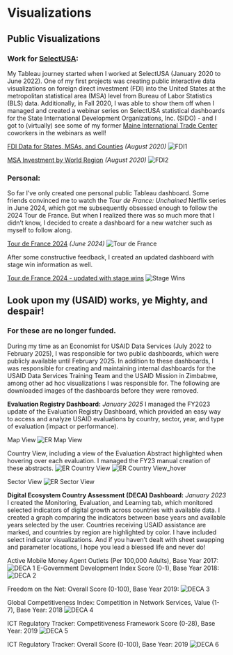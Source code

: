 Visualizations
================

## Public Visualizations

### Work for [SelectUSA](https://www.trade.gov/selectusa):

My Tableau journey started when I worked at SelectUSA (January 2020 to
June 2022). One of my first projects was creating public interactive
data visualizations on foreign direct investment (FDI) into the United
States at the metropolitan statistical area (MSA) level from Bureau of
Labor Statistics (BLS) data. Additionally, in Fall 2020, I was able to
show them off when I managed and created a webinar series on SelectUSA
statistical dashboards for the State International Development
Organizations, Inc. (SIDO) - and I got to (virtually) see some of my
former [Maine International Trade Center](https://www.mitc.com/)
coworkers in the webinars as well!

[FDI Data for States, MSAs, and
Counties](https://www.trade.gov/data-visualization/fdi-data-states-msas-and-counties)
*(August 2020)* ![FDI1](FDI1.png)

[MSA Investment by World
Region](https://www.trade.gov/data-visualization/msa-investment-world-region)
*(August 2020)* ![FDI2](FDI2.png)

### Personal:

So far I’ve only created one personal public Tableau dashboard. Some
friends convinced me to watch the *Tour de France: Unchained* Netflix
series in June 2024, which got me subsequently obsessed enough to follow
the 2024 Tour de France. But when I realized there was so much more that
I didn’t know, I decided to create a dashboard for a new watcher such as
myself to follow along.

[Tour de France
2024](https://public.tableau.com/app/profile/sarah.cole2864/viz/TourdeFrance2024/TourdeFrance)
*(June 2024)* ![Tour de France](Tour%20de%20France.png)

After some constructive feedback, I created an updated dashboard with
stage win information as well.

[Tour de France 2024 - updated with stage
wins](https://public.tableau.com/app/profile/sarah.cole2864/viz/TourdeFrance2024-UpdatedwithStageWins/TourdeFrance)
![Stage Wins](Tour%20de%20France%202.png)

## Look upon my (USAID) works, ye Mighty, and despair!

### For these are no longer funded.

During my time as an Economist for USAID Data Services (July 2022 to
February 2025), I was responsible for two public dashboards, which were
publicly available until February 2025. In addition to these dashboards,
I was responsible for creating and maintaining internal dashboards for
the USAID Data Services Training Team and the USAID Mission in Zimbabwe,
among other ad hoc visualizations I was responsible for. The following
are downloaded images of the dashboards before they were removed.

**Evaluation Registry Dashboard:** *January 2025* I managed the FY2023
update of the Evaluation Registry Dashboard, which provided an easy way
to access and analyze USAID evaluations by country, sector, year, and
type of evaluation (impact or performance).

Map View ![ER Map View](ER%20Map%20View.png)

Country View, including a view of the Evaluation Abstract highlighted
when hovering over each evaluation. I managed the FY23 manual creation
of these abstracts. ![ER Country View](ER%20Country%20View.png) ![ER
Country View_hover](ER%20Country%20View_hover.png)

Sector View ![ER Sector View](ER%20Sector%20View.png)

**Digital Ecosystem Country Assessment (DECA) Dashboard:** *January
2023* I created the Monitoring, Evaluation, and Learning tab, which
monitored selected indicators of digital growth across countries with
available data. I created a graph comparing the indicators between base
years and available years selected by the user. Countries receiving
USAID assistance are marked, and countries by region are highlighted by
color. I have included select indicator visualizations. And if you
haven’t dealt with sheet swapping and parameter locations, I hope you
lead a blessed life and never do!

Active Mobile Money Agent Outlets (Per 100,000 Adults), Base Year 2017:
![DECA 1](DECA%201.png) E-Government Development Index Score (0-1), Base
Year 2018: ![DECA 2](DECA%202.png)

Freedom on the Net: Overall Score (0-100), Base Year 2019: ![DECA
3](DECA%203.png)

Global Competitiveness Index: Competition in Network Services, Value
(1-7), Base Year: 2018 ![DECA 4](DECA%204.png)

ICT Regulatory Tracker: Competitiveness Framework Score (0-28), Base
Year: 2019 ![DECA 5](DECA%205.png)

ICT Regulatory Tracker: Overall Score (0-100), Base Year: 2019 ![DECA
6](DECA%206.png)
